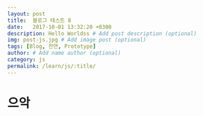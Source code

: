 ```yaml
---
layout: post
title:  블로그 테스트 8
date:   2017-10-01 13:32:20 +0300
description: Hello Worldss # Add post description (optional)
img: post-js.jpg # Add image post (optional)
tags: [Blog, 찬연, Prototype]
author: # Add name author (optional)
category: js
permalink: /learn/js/:title/
---
```


# 으악